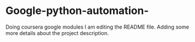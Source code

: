 # Google-python-automation-
Doing coursera google modules 
I am editing the README file. Adding some more details about the project description.
